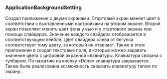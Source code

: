 ### ApplicationBackgroundSetting
Создал приложение с двумя экранами. Стартовый экран меняет цвет в соответствии с выставленными настройками на втором экране. Второй экран позволяет менять цвет фона у вью и у стартового экрана при помощи слайдеров.
Значение каждого слайдера отображается в соответствующем лейбле. Цвет слайдера слева от бегунка соответствует тому цвету, за который он отвечает. Также в этом приложении я создал текстовые поля, в которых можно задавать значение цвета с цифровой экранной клавиатуры. Клавиатура связана с тулбаром. По нажатию на кнопку «Done» клавиатура закрывается. Также была реализована возможность скрывать клавиатуру тапом по экрану.

